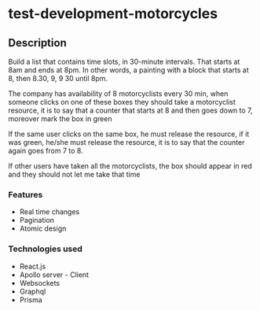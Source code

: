 # test-development-motorcycles

## Description

Build a list that contains time slots, in 30-minute intervals. That starts at 8am and ends at 8pm. In other words, a
painting with a block that starts at 8, then 8.30, 9, 9 30 until 8pm.

The company has availability of 8 motorcyclists every 30 min, when someone clicks on one of these boxes they should take
a motorcyclist resource, it is to say that a counter that starts at 8 and then goes down to 7, moreover mark the box in
green

If the same user clicks on the same box, he must release the resource, if it was green, he/she must release the
resource, it is to say that the counter again goes from 7 to 8.

If other users have taken all the motorcyclists, the box should appear in red and they should not let me take that time

### Features

- Real time changes
- Pagination
- Atomic design

### Technologies used

- React.js
- Apollo server - Client
- Websockets
- Graphql
- Prisma

